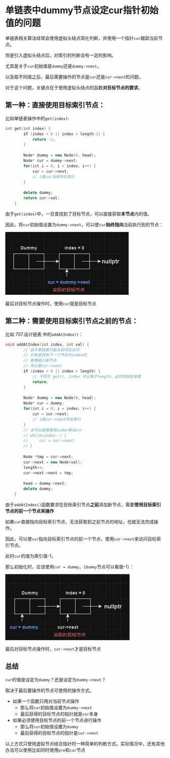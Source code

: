 # 单链表中dummy节点设定cur指针初始值的问题



单链表相关算法经常会使用虚拟头结点简化判断，并使用一个指针`cur`跟踪当前节点。

但是引入虚拟头结点后，对索引的判断会有一定的影响。

尤其是关于`cur`初始值是`dummy`还是`dummy->next`，

以及取不同值之后，最后需要操作的节点是`cur`还是`cur->next`的问题。

对于这个问题，关键点在于使用虚拟头结点的函数**对目标节点的要求**。



## 第一种：直接使用目标索引节点：

比如单链表操作中的`get(index)`:

```cpp
int get(int index) {
        if (index < 0 || index > length-1) {
            return -1;
        }

        Node* dummy = new Node(0, head);
        Node* cur = dummy->next;
        for(int i = 0; i < index; i++) {
            cur = cur->next;
            // i是cur当前所在索引
        }
        
        delete dummy;
        return cur->val;
    }
```

由于`get(index)`中，一旦查找到了目标节点，可以直接获取**本节点**内的值。

因此，将`cur`初始值设置为`dummy->next`，可以使`cur`**始终指向**当前执行到的节点：

![image-20240323043822764](./attachments/image-20240323043822764.png)

最后对目标节点操作时，使用`cur`就是目标节点



## 第二种：需要使用目标索引节点之前的节点：

比如 707.设计链表 中的`addAtIndex()`：

```cpp
void addAtIndex(int index, int val) {
        // 由于单链表只能从前向后访问
        // 只有查找到下一个节点为index时
        // 能够插入新节点
        // 所以是cur->next
        if (index < 0 || index > length) {
            // 不同于 get(), index 可以等于length，此时添加到末尾
            return;
        }

        Node* dummy = new Node(0, head);
        Node* cur = dummy;
        for(int i = 0; i < index; i++) {
            cur = cur->next;
            // i是cur->next所在索引
        }
    	// 也可以直接使用index移动cur
        // while(index--) {
        //     cur = cur->next;
        // }
        
        Node *tmp = cur->next;
        cur->next = new Node(val);
        length++;
        cur->next->next = tmp;

        head = dummy->next;
        delete dummy;
    }
```

由于`addAtIndex()`函数要求在目标索引节点**之前**添加新节点，需要**使用目标索引节点的前一个节点来操作**

如果`cur`直接指向目标索引节点，无法获取到之前节点的地址，也就无法完成操作。

因此，可以使`cur`指向目标索引节点的前一个节点，使用`cur->next`来访问目标索引节点。

此时`cur`的值为索引值-1，

那么初始化时，应该使用`cur = dummy`，（`dummy`节点可以看做-1）：

![image-20240323044753498](./attachments/image-20240323044753498.png)



最后对目标节点操作时，`cur->next`才是目标节点



## 总结

`cur`的值是设定为`dummy`？还是设定为`dummy->next`？

取决于最后要操作的节点可使用的操作方式。

- 如果一个函数只用对当前节点操作
  - 那么将`cur`初始值设置为`dummy->next`
  - 最后获得的目标节点的指针就是`cur`本身
- 如果必须使用目标节点的前一个节点进行操作
  - 那么将`cur`初始值设置为`dummy`
  - 最后获得的目标节点的指针是`cur->next`



以上方式只使用虚拟节点结合指针时一种简单的判断方式。实际情况中，还有其他办法可以使用比如同时使用`pre`和`cur`节点
